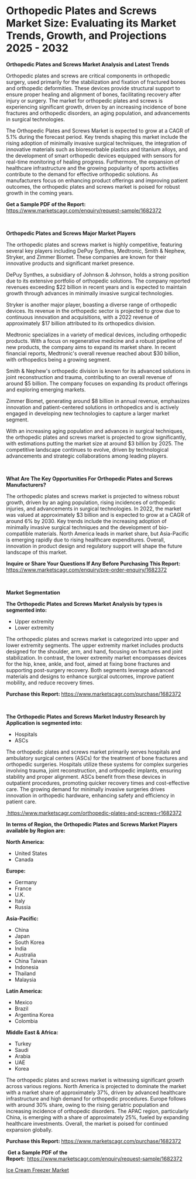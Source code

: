 <p><h1>Orthopedic Plates and Screws Market Size: Evaluating its Market Trends, Growth, and Projections 2025 - 2032</h1></p><p><strong>Orthopedic Plates and Screws Market Analysis and Latest Trends</strong></p>
<p><p>Orthopedic plates and screws are critical components in orthopedic surgery, used primarily for the stabilization and fixation of fractured bones and orthopedic deformities. These devices provide structural support to ensure proper healing and alignment of bones, facilitating recovery after injury or surgery. The market for orthopedic plates and screws is experiencing significant growth, driven by an increasing incidence of bone fractures and orthopedic disorders, an aging population, and advancements in surgical technologies.</p><p>The Orthopedic Plates and Screws Market is expected to grow at a CAGR of 5.1% during the forecast period. Key trends shaping this market include the rising adoption of minimally invasive surgical techniques, the integration of innovative materials such as bioresorbable plastics and titanium alloys, and the development of smart orthopedic devices equipped with sensors for real-time monitoring of healing progress. Furthermore, the expansion of healthcare infrastructure and the growing popularity of sports activities contribute to the demand for effective orthopedic solutions. As manufacturers focus on enhancing product offerings and improving patient outcomes, the orthopedic plates and screws market is poised for robust growth in the coming years.</p></p>
<p><strong>Get a Sample PDF of the Report:&nbsp;</strong> <a href="https://www.marketscagr.com/enquiry/request-sample/1682372?utm_campaign=3224&utm_medium=2&utm_source=Github&utm_content=ia&utm_term=26032025&utm_id=orthopedic-plates-and-screws">https://www.marketscagr.com/enquiry/request-sample/1682372</a></p>
<p>&nbsp;</p>
<p><strong>Orthopedic Plates and Screws Major Market Players</strong></p>
<p><p>The orthopedic plates and screws market is highly competitive, featuring several key players including DePuy Synthes, Medtronic, Smith & Nephew, Stryker, and Zimmer Biomet. These companies are known for their innovative products and significant market presence.</p><p>DePuy Synthes, a subsidiary of Johnson & Johnson, holds a strong position due to its extensive portfolio of orthopedic solutions. The company reported revenues exceeding $22 billion in recent years and is expected to maintain growth through advances in minimally invasive surgical technologies.</p><p>Stryker is another major player, boasting a diverse range of orthopedic devices. Its revenue in the orthopedic sector is projected to grow due to continuous innovation and acquisitions, with a 2022 revenue of approximately $17 billion attributed to its orthopedics division.</p><p>Medtronic specializes in a variety of medical devices, including orthopedic products. With a focus on regenerative medicine and a robust pipeline of new products, the company aims to expand its market share. In recent financial reports, Medtronic's overall revenue reached about $30 billion, with orthopedics being a growing segment.</p><p>Smith & Nephew's orthopedic division is known for its advanced solutions in joint reconstruction and trauma, contributing to an overall revenue of around $5 billion. The company focuses on expanding its product offerings and exploring emerging markets.</p><p>Zimmer Biomet, generating around $8 billion in annual revenue, emphasizes innovation and patient-centered solutions in orthopedics and is actively engaged in developing new technologies to capture a larger market segment.</p><p>With an increasing aging population and advances in surgical techniques, the orthopedic plates and screws market is projected to grow significantly, with estimations putting the market size at around $3 billion by 2025. The competitive landscape continues to evolve, driven by technological advancements and strategic collaborations among leading players.</p></p>
<p>&nbsp;</p>
<p><strong>What Are The Key Opportunities For Orthopedic Plates and Screws Manufacturers?</strong></p>
<p><p>The orthopedic plates and screws market is projected to witness robust growth, driven by an aging population, rising incidences of orthopedic injuries, and advancements in surgical technologies. In 2022, the market was valued at approximately $3 billion and is expected to grow at a CAGR of around 6% by 2030. Key trends include the increasing adoption of minimally invasive surgical techniques and the development of bio-compatible materials. North America leads in market share, but Asia-Pacific is emerging rapidly due to rising healthcare expenditures. Overall, innovation in product design and regulatory support will shape the future landscape of this market.</p></p>
<p><strong>Inquire or Share Your Questions If Any Before Purchasing This Report:</strong> <a href="https://www.marketscagr.com/enquiry/pre-order-enquiry/1682372?utm_campaign=3224&utm_medium=2&utm_source=Github&utm_content=ia&utm_term=26032025&utm_id=orthopedic-plates-and-screws">https://www.marketscagr.com/enquiry/pre-order-enquiry/1682372</a></p>
<p>&nbsp;</p>
<p><strong>Market Segmentation</strong></p>
<p><strong>The Orthopedic Plates and Screws Market Analysis by types is segmented into:</strong></p>
<p><ul><li>Upper extremity</li><li>Lower extremity</li></ul></p>
<p><p>The orthopedic plates and screws market is categorized into upper and lower extremity segments. The upper extremity market includes products designed for the shoulder, arm, and hand, focusing on fractures and joint stabilization. In contrast, the lower extremity market encompasses devices for the hip, knee, ankle, and foot, aimed at fixing bone fractures and supporting post-surgery recovery. Both segments leverage advanced materials and designs to enhance surgical outcomes, improve patient mobility, and reduce recovery times.</p></p>
<p><strong>Purchase this Report:&nbsp;</strong><a href="https://www.marketscagr.com/purchase/1682372?utm_campaign=3224&utm_medium=2&utm_source=Github&utm_content=ia&utm_term=26032025&utm_id=orthopedic-plates-and-screws">https://www.marketscagr.com/purchase/1682372</a></p>
<p>&nbsp;</p>
<p><strong>The Orthopedic Plates and Screws Market Industry Research by Application is segmented into:</strong></p>
<p><ul><li>Hospitals</li><li>ASCs</li></ul></p>
<p><p>The orthopedic plates and screws market primarily serves hospitals and ambulatory surgical centers (ASCs) for the treatment of bone fractures and orthopedic surgeries. Hospitals utilize these systems for complex surgeries involving trauma, joint reconstruction, and orthopedic implants, ensuring stability and proper alignment. ASCs benefit from these devices in outpatient procedures, promoting quicker recovery times and cost-effective care. The growing demand for minimally invasive surgeries drives innovation in orthopedic hardware, enhancing safety and efficiency in patient care.</p></p>
<p><a href="https://www.marketscagr.com/orthopedic-plates-and-screws-r1682372?utm_campaign=3224&utm_medium=2&utm_source=Github&utm_content=ia&utm_term=26032025&utm_id=orthopedic-plates-and-screws">&nbsp;https://www.marketscagr.com/orthopedic-plates-and-screws-r1682372</a></p>
<p><strong>In terms of Region, the Orthopedic Plates and Screws Market Players available by Region are:</strong></p>
<p>
    <p> <strong> North America: </strong>
        <ul>
            <li>United States</li>
            <li>Canada</li>
        </ul>
        </p> 
    <p> <strong> Europe: </strong>
        <ul>
            <li>Germany</li>
            <li>France</li>
            <li>U.K.</li>
            <li>Italy</li>
            <li>Russia</li>
        </ul>
        </p> 
    <p> <strong> Asia-Pacific: </strong>
        <ul>
            <li>China</li>
            <li>Japan</li>
            <li>South Korea</li>
            <li>India</li>
            <li>Australia</li>
            <li>China Taiwan</li>
            <li>Indonesia</li>
            <li>Thailand</li>
            <li>Malaysia</li>
        </ul>
        </p> 
    <p> <strong> Latin America: </strong>
        <ul>
            <li>Mexico</li>
            <li>Brazil</li>
            <li>Argentina Korea</li>
            <li>Colombia</li>
        </ul>
        </p> 
    <p> <strong> Middle East & Africa: </strong>
        <ul>
            <li>Turkey</li>
            <li>Saudi</li>
            <li>Arabia</li>
            <li>UAE</li>
            <li>Korea</li>
        </ul>
    </p>
    </p>
<p><p>The orthopedic plates and screws market is witnessing significant growth across various regions. North America is projected to dominate the market with a market share of approximately 37%, driven by advanced healthcare infrastructure and high demand for orthopedic procedures. Europe follows with around 30% share, owing to the rising geriatric population and increasing incidence of orthopedic disorders. The APAC region, particularly China, is emerging with a share of approximately 25%, fueled by expanding healthcare investments. Overall, the market is poised for continued expansion globally.</p></p>
<p><strong>Purchase this Report: </strong><a href="https://www.marketscagr.com/purchase/1682372?utm_campaign=3224&utm_medium=2&utm_source=Github&utm_content=ia&utm_term=26032025&utm_id=orthopedic-plates-and-screws">https://www.marketscagr.com/purchase/1682372</a></p>
<p>&nbsp;<strong>Get a Sample PDF of the Report:&nbsp;&nbsp;</strong><a href="https://www.marketscagr.com/enquiry/request-sample/1682372?utm_campaign=3224&utm_medium=2&utm_source=Github&utm_content=ia&utm_term=26032025&utm_id=orthopedic-plates-and-screws">https://www.marketscagr.com/enquiry/request-sample/1682372</a></p>
<p><strong></strong></p>
<p><p><a href="https://github.com/daemluari/Market-Research-Report-List-1/blob/main/ice-cream-freezer-market.md?utm_campaign=3224&utm_medium=2&utm_source=Github&utm_content=ia&utm_term=26032025&utm_id=orthopedic-plates-and-screws">Ice Cream Freezer Market</a></p></p>